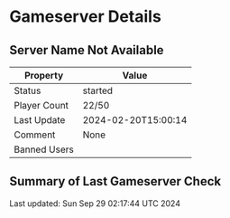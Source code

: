 # Gameserver Details

## Server Name Not Available

| Property        | Value                   |
|-----------------|-------------------------|
| Status | started |
| Player Count | 22/50 |
| Last Update | 2024-02-20T15:00:14 |
| Comment | None |
| Banned Users |  |


## Summary of Last Gameserver Check


Last updated: Sun Sep 29 02:17:44 UTC 2024
